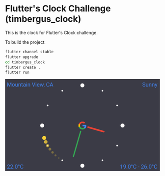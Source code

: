 # Flutter's Clock Challenge (timbergus_clock)

This is the clock for Flutter's Clock challenge.

To build the project:

```bash
flutter channel stable
flutter upgrade
cd timbergus_clock
flutter create .
flutter run
```

![Timbergus Clock](assets/splash.png?raw=true "Timbergus Clock")
